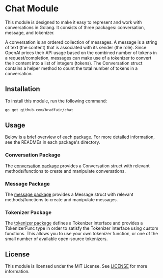 # Chat Module
This module is designed to make it easy to represent and work with conversations in Golang. It consists of three packages: conversation, message, and tokenizer.

A conversation is an ordered collection of messages. A message is a string of text (the content) that is associated with
its sender (the role). Since OpenAI prices their API usage based on the combined number of tokens in a request/completion,
messages can make use of a tokenizer to convert their content into a list of integers (tokens). The Conversation struct
contains a helper method to count the total number of tokens in a conversation.

## Installation
To install this module, run the following command:

```sh
go get github.com/bradfair/chat
```

## Usage

Below is a brief overview of each package. For more detailed information, see the READMEs in each package's directory.

### Conversation Package
The [conversation package](conversation) provides a Conversation struct with relevant methods/functions to create and manipulate conversations.

### Message Package
The [message package](message) provides a Message struct with relevant methods/functions to create and manipulate messages.

### Tokenizer Package
The [tokenizer package](tokenizer) defines a Tokenizer interface and provides a TokenizerFunc type in order to satisfy the Tokenizer interface using custom functions. This allows you to use your own tokenizer function, or one of the small number of available open-source tokenizers.

## License
This module is licensed under the MIT License. See [LICENSE](LICENSE) for more information.